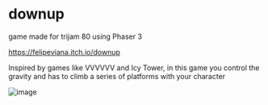 # downup
game made for trijam 80 using Phaser 3

https://felipeviana.itch.io/downup

Inspired by games like VVVVVV and Icy Tower, in this game you control the gravity and has to climb a series of platforms with your character

![image](https://user-images.githubusercontent.com/1911989/106499869-e76a1980-649f-11eb-8ef6-d17afbd54f1b.png)

